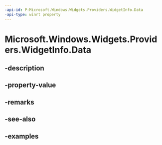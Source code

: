 ```yaml
---
-api-id: P:Microsoft.Windows.Widgets.Providers.WidgetInfo.Data
-api-type: winrt property
---
```


# Microsoft.Windows.Widgets.Providers.WidgetInfo.Data

<!--
public string Data { get; }
-->


## -description

## -property-value

## -remarks

## -see-also

## -examples


